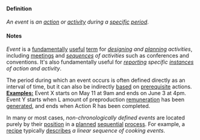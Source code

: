 #### Definition

*An event* is *an [action](https://github.com/gcassel/Modular-Organization-Terminology/blob/master/terms/act.md) or [activity](https://github.com/gcassel/Modular-Organization-Terminology/blob/master/terms/activity.md) during a [specific](https://github.com/gcassel/Modular-Organization-Terminology/blob/master/terms/specific.md) [period](https://github.com/gcassel/Modular-Organization-Terminology/blob/master/terms/period.md)*.
 
#### Notes

*Event* is a [fundamentally](https://github.com/gcassel/Modular-Organization-Terminology/blob/master/terms/base.md) [useful](https://github.com/gcassel/Modular-Organization-Terminology/blob/master/terms/use.md) [term](https://github.com/gcassel/Modular-Organization-Terminology/blob/master/terms/term.md) for *[designing](https://github.com/gcassel/Modular-Organization-Terminology/blob/master/terms/design.md) and [planning](https://github.com/gcassel/Modular-Organization-Terminology/blob/master/terms/plan.md) activities*, including [meetings](https://github.com/gcassel/Modular-Organization-Terminology/blob/master/terms/meet.md) and *[sequences](https://github.com/gcassel/Modular-Organization-Terminology/blob/master/terms/sequence.md) of activities* such as conferences and conventions.  It's also fundamentally useful for *[reporting](https://github.com/gcassel/Modular-Organization-Terminology/blob/master/terms/report.md) specific [instances](https://github.com/gcassel/Modular-Organization-Terminology/blob/master/terms/instance.md) of action and activity*. 

The period during which an event occurs is often defined directly as an interval of time, but it can also be indirectly [based](https://github.com/gcassel/Modular-Organization-Terminology/blob/master/terms/base.md) on [prerequisite](https://github.com/gcassel/Modular-Organization-Terminology/blob/master/terms/prerequisite.md) actions. **[Examples:](https://github.com/gcassel/Modular-Organization-Terminology/blob/master/terms/example.md)** Event X starts on May 11 at 9am and ends on June 3 at 4pm.  Event Y starts when L amount of preproduction [remuneration](https://github.com/gcassel/Modular-Organization-Terminology/blob/master/terms/remunerate.md) has been [generated](https://github.com/gcassel/Modular-Organization-Terminology/blob/master/terms/create.md), and ends when Action R has been completed.  

In many or most cases, *non-chronologically defined events* are located purely by their [position](https://github.com/gcassel/Modular-Organization-Terminology/blob/master/terms/position.md) in a [planned](https://github.com/gcassel/Modular-Organization-Terminology/blob/master/terms/plan.md) [sequential](https://github.com/gcassel/Modular-Organization-Terminology/blob/master/terms/sequence.md) [process](https://github.com/gcassel/Modular-Organization-Terminology/blob/master/terms/process.md).  For example, a [recipe](https://github.com/gcassel/Modular-Organization-Terminology/blob/master/terms/recipe.md) typically [describes](https://github.com/gcassel/Modular-Organization-Terminology/blob/master/terms/describe.md) *a linear sequence of cooking events*.
